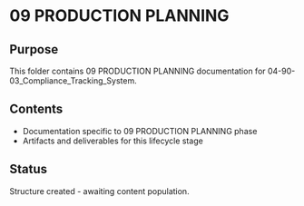 # 09 PRODUCTION PLANNING

## Purpose
This folder contains 09 PRODUCTION PLANNING documentation for 04-90-03_Compliance_Tracking_System.

## Contents
- Documentation specific to 09 PRODUCTION PLANNING phase
- Artifacts and deliverables for this lifecycle stage

## Status
Structure created - awaiting content population.
